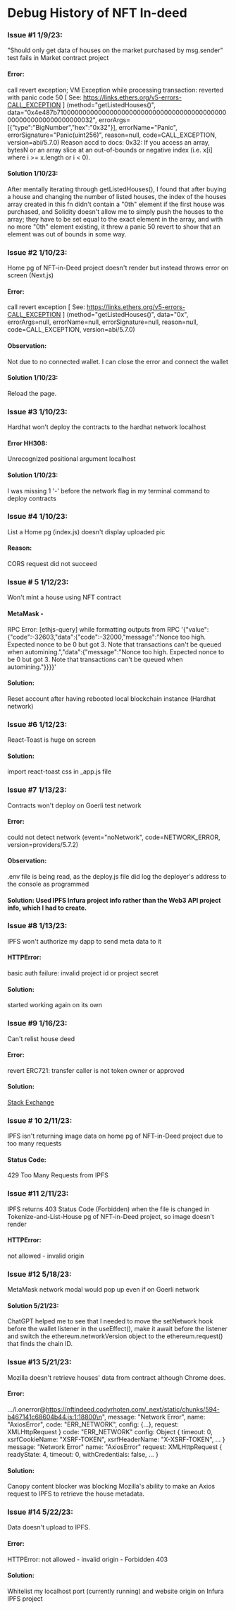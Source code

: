 # Debug History of NFT In-deed

### Issue \#1 1/9/23:
"Should only get data of houses on the market purchased by msg.sender" test fails in Market contract 
project
#### Error: 
call revert exception; VM Exception while processing transaction: reverted with panic code 50 [ See: https://links.ethers.org/v5-errors-CALL_EXCEPTION ] (method="getListedHouses()", data="0x4e487b710000000000000000000000000000000000000000000000000000000000000032", errorArgs=[{"type":"BigNumber","hex":"0x32"}], errorName="Panic", errorSignature="Panic(uint256)", reason=null, code=CALL_EXCEPTION, version=abi/5.7.0)
Reason accd to docs: 0x32: If you access an array, bytesN or an array slice at an out-of-bounds or negative index (i.e. x[i] where i >= x.length or i < 0).
#### Solution 1/10/23: 
After mentally iterating through getListedHouses(), I found that after buying a house and changing the number of 
listed houses, the index of the houses array created in this fn didn't contain a "0th" element if the first house was 
purchased, and Solidity doesn't allow me to simply push the houses to the array; they have to be set equal to the exact 
element in the array, and with no more "0th" element existing, it threw a panic 50 revert to show that an element was out 
of bounds in some way.

### Issue \#2 1/10/23:
Home pg of NFT-in-Deed project doesn't render but instead throws error on screen (Next.js)
#### Error: 
call revert exception [ See: https://links.ethers.org/v5-errors-CALL_EXCEPTION ] (method="getListedHouses()", data="0x", errorArgs=null, errorName=null, errorSignature=null, reason=null, code=CALL_EXCEPTION, version=abi/5.7.0)
#### Observation: 
Not due to no connected wallet. I can close the error and connect the wallet
#### Solution 1/10/23: 
Reload the page.

### Issue \#3 1/10/23:
Hardhat won't deploy the contracts to the hardhat network localhost
#### Error HH308: 
Unrecognized positional argument localhost
#### Solution 1/10/23: 
I was missing 1 '-' before the network flag in my terminal command to deploy contracts

### Issue \#4 1/10/23:
List a Home pg (index.js) doesn't display uploaded pic
#### Reason: 
CORS request did not succeed

### Issue \# 5 1/12/23:
Won't mint a house using NFT contract
#### MetaMask - 
RPC Error: [ethjs-query] while formatting outputs from RPC '{"value":{"code":-32603,"data":{"code":-32000,"message":"Nonce too high. Expected nonce to be 0 but got 3. Note that transactions can't be queued when automining.","data":{"message":"Nonce too high. Expected nonce to be 0 but got 3. Note that transactions can't be queued when automining."}}}}' 
#### Solution: 
Reset account after having rebooted local blockchain instance (Hardhat network)

### Issue \#6 1/12/23:
React-Toast is huge on screen
#### Solution:
import react-toast css in _app.js file

### Issue \#7 1/13/23:
Contracts won't deploy on Goerli test network
#### Error: 
could not detect network (event="noNetwork", code=NETWORK_ERROR, version=providers/5.7.2)
#### Observation:
.env file is being read, as the deploy.js file did log the deployer's address to the console as programmed
#### Solution: Used IPFS Infura project info rather than the Web3 API project info, which I had to create.

### Issue \#8 1/13/23:
IPFS won't authorize my dapp to send meta data to it
#### HTTPError: 
basic auth failure: invalid project id or project secret
#### Solution: 
started working again on its own

### Issue \#9 1/16/23:
Can't relist house deed
#### Error:
revert ERC721: transfer caller is not token owner or approved
#### Solution:
[Stack Exchange](https://ethereum.stackexchange.com/questions/117944/why-do-i-keep-receiving-this-error-revert-erc721-transfer-caller-is-not-owner)

### Issue \# 10 2/11/23: 
IPFS isn't returning image data on home pg of NFT-in-Deed project due to too many requests
#### Status Code: 
429 Too Many Requests from IPFS

### Issue \#11 2/11/23: 
IPFS returns 403 Status Code (Forbidden) when the file is changed in Tokenize-and-List-House pg of 
NFT-in-Deed project, so image doesn't render
#### HTTPError: 
not allowed - invalid origin

### Issue \#12 5/18/23:
MetaMask network modal would pop up even if on Goerli network
#### Solution 5/21/23:
ChatGPT helped me to see that I needed to move the setNetwork hook before the wallet listener
in the useEffect(), make it await before the listener and switch the ethereum.networkVersion
object to the ethereum.request() that finds the chain ID.

### Issue \#13 5/21/23:
Mozilla doesn't retrieve houses' data from contract although Chrome does.
#### Error: 
.../l.onerror@https://nftindeed.codyrhoten.com/_next/static/chunks/594-b467141c68604b44.js:1:18800\n", message: "Network Error", name: "AxiosError", code: "ERR_NETWORK", config: {…}, request: XMLHttpRequest }
code: "ERR_NETWORK"
​config: Object { timeout: 0, xsrfCookieName: "XSRF-TOKEN", xsrfHeaderName: "X-XSRF-TOKEN", … }
​message: "Network Error"
​name: "AxiosError"
​request: XMLHttpRequest { readyState: 4, timeout: 0, withCredentials: false, … }
#### Solution:
Canopy content blocker was blocking Mozilla's ability to make an Axios request to IPFS to retrieve
the house metadata.

### Issue \#14 5/22/23:
Data doesn't upload to IPFS.
#### Error: 
HTTPError: not allowed - invalid origin - Forbidden 403
#### Solution:
Whitelist my localhost port (currently running) and website origin on Infura IPFS project